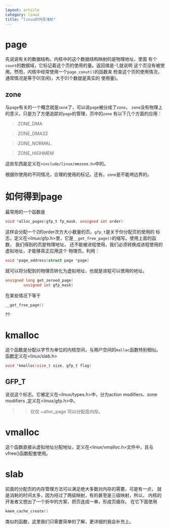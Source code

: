 ```yaml
---
layout: article
category: linux
title: "linux的内存浅析"
---
```


# page
先说说有关的数据结构，内核中的这个数据结构映射的是物理地址，里面
有个`count`的数据域，它标记着这个页的使用的量。返回值是-1,就说明
这个页没有被使用。然而，内核中经常使用一个`page_conut()`的函数来
检查这个页的使用情况，通常情况是等于0(空闲)，大于0(个数就是真实的
使用量)。

## zone
与`page`有关的一个概念就是`zone`了，可以说`page`被分成了`zone`，
`zone`没有物理上的意义，只是为了方便追踪对`page`的管理，页中的`zone`
有以下几个方面的应用：

>ZONE_DMA

>ZONE_DMA32

>ZONE_NORMAL

>ZONE_HIGHMEM

这些东西是定义在`<include/linux/mmzone.h>`中的。

根据你使用的不同情况，合理的使用的标记。还有，`zone`是不能垮边界的。

# 如何得到page
最常用的一个函数是

```c
void *alloc_pages(gfp_t fp_mask, unsigned int order)
```
这样会分配一个2的order次方大小数量的页。`gfp_t`是关于你分配页的使用的
标志，定义在<linux/gfp.h>里，它是`__get_free_page()`的缩写。使用上面的函数，
我们得到的页是物理地址，
还不能被进程使用，我们必须转换成进程使用的虚拟地址，才能够真正应用这个
物理页。利用：

```c
void *page_address(struct page *page)
```
就可以将分配到的物理页转化为虚拟地址，也就是进程可以使用的地址。

```c
unsigned long get_zeroed_page(
		unsigned int gfp_mask)
```
在某些情况下等于
```c
__get_free_page()
```
??

# kmalloc
这个函数是分配以字节为单位的内核空间，与用户空间的`malloc`函数特别相似。
函数定义在<linux/slab.h>

```c
void *kmalloc(size_t size, gfp_t flag)
```

## GFP_T
说说这个标志。它被定义在<linux/types.h>中，分为action modifiers、zone
modifiers ,定义在<linux/gfp.h>中。

>> 仅仅 ~alloc_page`可以分配高内存。

# vmalloc
这个函数直接从虚拟地址分配地址，定义在<linux/vmalloc.h>文件中，且与
vfree()函数配套使用。

# slab
前面的分配页的内存管理方法可以满足绝大多数对内存的需要，可是有一点，
就是消耗的时间太多，因为经过了两级映射，有的甚至是三级映射，所以，
内核的开发者又想出了一个折中的方案，把页连成一串，形成页缓存。
在它下面使用
```c
kmem_cache_create()
```
类似的函数，这里我们只需要简单的了解，更详细的我会补充上。


